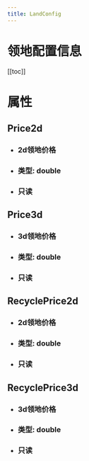 ```yaml
---
title: LandConfig
---
```


<h1>领地配置信息</h1>

[[toc]]

# 属性
## Price2d
- ### 2d领地价格
- ### 类型: double
- ### 只读
## Price3d
- ### 3d领地价格
- ### 类型: double
- ### 只读
## RecyclePrice2d
- ### 2d领地价格
- ### 类型: double
- ### 只读
## RecyclePrice3d
- ### 3d领地价格
- ### 类型: double
- ### 只读